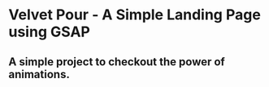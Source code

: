 # Velvet Pour - A Simple Landing Page using GSAP

## A simple project to checkout the power of animations.
